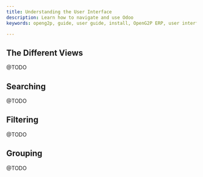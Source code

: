 ```yaml
---
title: Understanding the User Interface
description: Learn how to navigate and use Odoo
keywords: openg2p, guide, user guide, install, OpenG2P ERP, user interface

---
```


## The Different Views

@TODO

## Searching

@TODO

## Filtering

@TODO

## Grouping

@TODO
